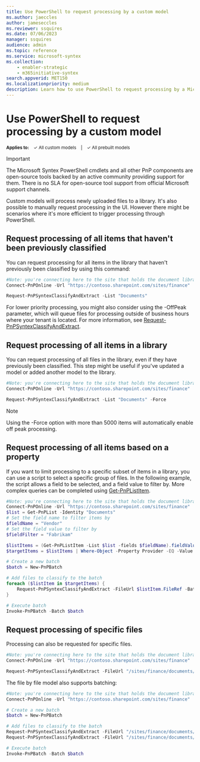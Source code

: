 ```yaml
---
title: Use PowerShell to request processing by a custom model
ms.author: jaeccles
author: jameseccles
ms.reviewer: ssquires
ms.date: 07/06/2023
manager: ssquires
audience: admin
ms.topic: reference
ms.service: microsoft-syntex
ms.collection: 
    - enabler-strategic
    - m365initiative-syntex
search.appverid: MET150
ms.localizationpriority: medium
description: Learn how to use PowerShell to request processing by a Microsoft Syntex custom model.
---
```


# Use PowerShell to request processing by a custom model

<sup>**Applies to:**  &ensp; &#10003; All custom models &ensp; | &ensp; &#10003; All prebuilt models</sup>

> [!IMPORTANT]
> The Microsoft Syntex PowerShell cmdlets and all other PnP components are open-source tools backed by an active community providing support for them. There is no SLA for open-source tool support from official Microsoft support channels.

Custom models will process newly uploaded files to a library. It's also possible to manually request processing in the UI. However there might be scenarios where it's more efficient to trigger processing through PowerShell.

## Request processing of all items that haven't been previously classified

You can request processing for all items in the library that haven't previously been classified by using this command:

```PowerShell
#Note: you're connecting here to the site that holds the document library you want to process
Connect-PnPOnline -Url "https://contoso.sharepoint.com/sites/finance"

Request-PnPSyntexClassifyAndExtract -List "Documents"
```

For lower priority processing, you might also consider using the -OffPeak parameter, which will queue files for processing outside of business hours where your tenant is located. For more information, see [Request-PnPSyntexClassifyAndExtract](https://pnp.github.io/powershell/cmdlets/Request-PnPSyntexClassifyAndExtract.html).

## Request processing of all items in a library

You can request processing of all files in the library, even if they have previously been classified. This step might be useful if you've updated a model or added another model to the library.

```PowerShell
#Note: you're connecting here to the site that holds the document library you want to process
Connect-PnPOnline -Url "https://contoso.sharepoint.com/sites/finance"

Request-PnPSyntexClassifyAndExtract -List "Documents" -Force
```

> [!NOTE]
> Using the -Force option with more than 5000 items will automatically enable off peak processing.

## Request processing of all items based on a property

If you want to limit processing to a specific subset of items in a library, you can use a script to select a specific group of files. In the following example, the script allows a field to be selected, and a field value to filter by. More complex queries can be completed using [Get-PnPListItem](https://pnp.github.io/powershell/cmdlets/Get-PnPListItem.html).

```PowerShell
#Note: you're connecting here to the site that holds the document library you want to process
Connect-PnPOnline -Url "https://contoso.sharepoint.com/sites/finance"
$list = Get-PnPList -Identity "Documents"
# Set the field name to filter items by
$fieldName = "Vendor"
# Set the field value to filter by
$fieldFilter = "Fabrikam"

$listItems = (Get-PnPListItem -List $list -fields $fieldName).fieldValues
$targetItems = $listItems | Where-Object -Property Provider -EQ -Value $fieldFilter

# Create a new batch
$batch = New-PnPBatch

# Add files to classify to the batch
foreach ($listItem in $targetItems) {
    Request-PnPSyntexClassifyAndExtract -FileUrl $listItem.FileRef -Batch $batch
}

# Execute batch
Invoke-PnPBatch -Batch $batch
```

## Request processing of specific files

Processing can also be requested for specific files.

```PowerShell
#Note: you're connecting here to the site that holds the document library you want to process
Connect-PnPOnline -Url "https://contoso.sharepoint.com/sites/finance"

Request-PnPSyntexClassifyAndExtract -FileUrl "/sites/finance/documents/contoso contract.docx"
```

The file by file model also supports batching:

```PowerShell
#Note: you're connecting here to the site that holds the document library you want to process
Connect-PnPOnline -Url "https://contoso.sharepoint.com/sites/finance"

# Create a new batch
$batch = New-PnPBatch

# Add files to classify to the batch
Request-PnPSyntexClassifyAndExtract -FileUrl "/sites/finance/documents/contoso contract.docx" -Batch $batch
Request-PnPSyntexClassifyAndExtract -FileUrl "/sites/finance/documents/relecloud contract.docx" -Batch $batch

# Execute batch
Invoke-PnPBatch -Batch $batch
```
